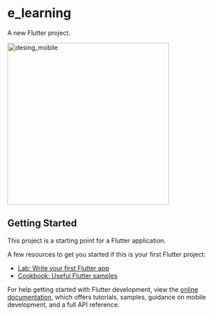 # e_learning

A new Flutter project.



<img width="364" alt="desing_mobile" src="https://github.com/Miss-Sabrin/e_learning/assets/111917067/4c27ec18-e066-4958-a65d-d5d8136f4f7d">










## Getting Started

This project is a starting point for a Flutter application.

A few resources to get you started if this is your first Flutter project:

- [Lab: Write your first Flutter app](https://docs.flutter.dev/get-started/codelab)
- [Cookbook: Useful Flutter samples](https://docs.flutter.dev/cookbook)

For help getting started with Flutter development, view the
[online documentation](https://docs.flutter.dev/), which offers tutorials,
samples, guidance on mobile development, and a full API reference.
